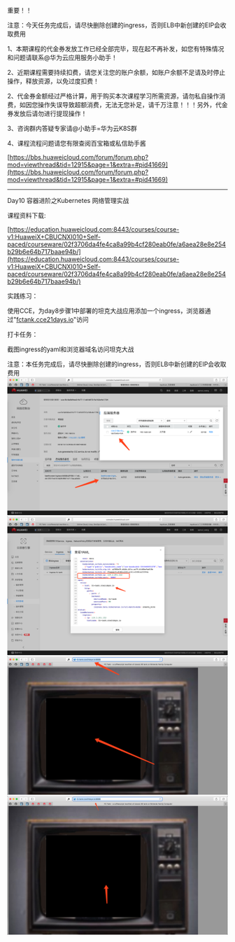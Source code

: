重要！！

注意：今天任务完成后，请尽快删除创建的ingress，否则ELB中新创建的EIP会收取费用

1、本期课程的代金券发放工作已经全部完毕，现在起不再补发，如您有特殊情况和问题请联系@华为云应用服务小助手！

2、近期课程需要持续扣费，请您关注您的账户余额，如账户余额不足请及时停止操作，释放资源，以免过度扣费！

2、代金券金额经过严格计算，用于购买本次课程学习所需资源，请勿私自操作消费，如因您操作失误导致超额消费，无法无您补足，请千万注意！！！另外，代金券发放后请勿进行提现操作！

3、咨询群内答疑专家请@小助手=华为云K8S群

4、课程流程问题请您有限查阅百宝箱或私信助手酱

[https://bbs.huaweicloud.com/forum/forum.php?mod=viewthread&tid=12915&page=1&extra=#pid41669](https://bbs.huaweicloud.com/forum/forum.php?mod=viewthread&tid=12915&page=1&extra=#pid41669)

----------------------------

Day10 容器进阶之Kubernetes 网络管理实战

课程资料下载:

[https://education.huaweicloud.com:8443/courses/course-v1:HuaweiX+CBUCNXI010+Self-paced/courseware/02f3706da4fe4ca8a99b4cf280eab0fe/a6aea28e8e254b29b6e64b717baae94b/](https://education.huaweicloud.com:8443/courses/course-v1:HuaweiX+CBUCNXI010+Self-paced/courseware/02f3706da4fe4ca8a99b4cf280eab0fe/a6aea28e8e254b29b6e64b717baae94b/)

实践练习：

使用CCE，为day8步骤1中部署的坦克大战应用添加一个ingress，浏览器通过"[fctank.cce21days.io](http://fctank.cce21days.io)"访问

打卡任务：

截图ingress的yaml和浏览器域名访问坦克大战

注意：本任务完成后，请尽快删除创建的ingress，否则ELB中新创建的EIP会收取费用
![](https://raw.githubusercontent.com/latermonk/Container_21DAY/master/DAY10/PNG/DAY1001.png)
![](https://raw.githubusercontent.com/latermonk/Container_21DAY/master/DAY10/PNG/DAY1002.png)
![](https://raw.githubusercontent.com/latermonk/Container_21DAY/master/DAY10/PNG/DAY1003.png)
![](https://raw.githubusercontent.com/latermonk/Container_21DAY/master/DAY10/PNG/DAY1004.png)
